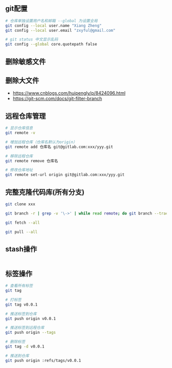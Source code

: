 

## git配置

```bash
# 仓库单独设置用户名和邮箱 --global 为设置全局
git config --local user.name "Xiang Zheng"
git config --local user.email "zxyful@gmail.com"

# git status 中文显示乱码
git config --global core.quotepath false
```



## 删除敏感文件



## 删除大文件

- https://www.cnblogs.com/huipengly/p/8424096.html
- https://git-scm.com/docs/git-filter-branch



## 远程仓库管理

```bash
# 显示仓库信息
git remote -v

# 增加远程仓库（仓库名默认为origin）
git remote add 仓库名 git@gitlab.com:xxx/yyy.git

# 移除远程仓库
git remote remove 仓库名

# 修改仓库地址
git remote set-url origin git@gitlab.com:xxx/yyy.git
```



## 完整克隆代码库(所有分支)

```bash
git clone xxx

git branch -r | grep -v '\->' | while read remote; do git branch --track "${remote#origin/}" "$remote"; done

git fetch --all

git pull --all
```



## stash操作

```bash
```





## 标签操作

```bash
# 查看所有标签
git tag

# 打标签
git tag v0.0.1

# 推送标签到仓库
git push origin v0.0.1

# 推送标签到远程仓库
git push origin --tags

# 删除标签
git tag -d v0.0.1

# 推送到仓库
git push origin :refs/tags/v0.0.1
```

